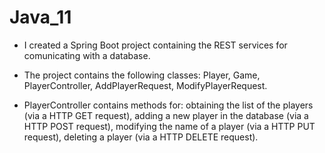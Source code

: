 # Java_11

- I created a Spring Boot project containing the REST services for comunicating with a database.

- The project contains the following classes: Player, Game, PlayerController, AddPlayerRequest, ModifyPlayerRequest.

- PlayerController contains methods for: obtaining the list of the players (via a HTTP GET request), adding a new player in the database (via a HTTP POST request), modifying the name of a player (via a HTTP PUT request), deleting a player (via a HTTP DELETE request).
